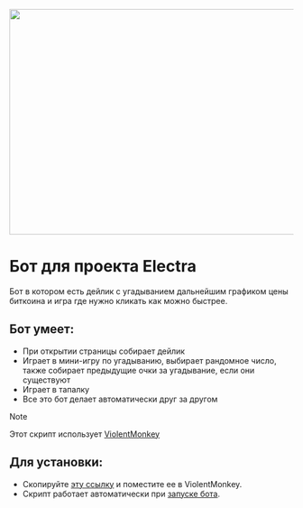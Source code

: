 <p align="center"><img src="https://electra.trade/images/logo-mark.svg" width="800" height="400" /></p>

# Бот для проекта Electra
Бот в котором есть дейлик с угадыванием дальнейшим графиком цены биткоина и игра где нужно кликать как можно быстрее.
## Бот умеет: 
- При открытии страницы собирает дейлик
- Играет в мини-игру по угадыванию, выбирает рандомное число, также собирает предыдущие очки за угадывание, если они существуют
- Играет в тапалку
- Все это бот делает автоматически друг за другом

> [!NOTE]
> Этот скрипт использует [ViolentMonkey](https://violentmonkey.github.io)

## Для установки:
- Скопируйте [эту ссылку](https://github.com/xorascs/Electra/raw/main/electra.js) и поместите ее в ViolentMonkey.
- Скрипт работает автоматически при [запуске бота](https://t.me/ElectraAppBot/dex?startapp=ZW1SLndy).
